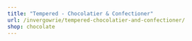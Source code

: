```yaml
---
title: "Tempered - Chocolatier & Confectioner"
url: /invergowrie/tempered-chocolatier-and-confectioner/
shop: chocolate
---
```

